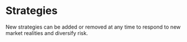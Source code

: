 # Strategies

New strategies can be added or removed at any time to respond to new market realities and diversify risk.





